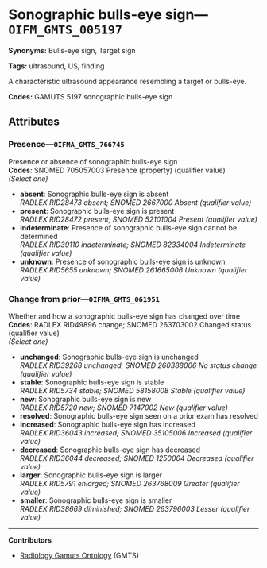 # Sonographic bulls-eye sign—`OIFM_GMTS_005197`

**Synonyms:** Bulls-eye sign, Target sign

**Tags:** ultrasound, US, finding

A characteristic ultrasound appearance resembling a target or bulls-eye.

**Codes:** GAMUTS 5197 sonographic bulls-eye sign

## Attributes

### Presence—`OIFMA_GMTS_766745`

Presence or absence of sonographic bulls-eye sign  
**Codes**: SNOMED 705057003 Presence (property) (qualifier value)  
*(Select one)*

- **absent**: Sonographic bulls-eye sign is absent  
_RADLEX RID28473 absent; SNOMED 2667000 Absent (qualifier value)_
- **present**: Sonographic bulls-eye sign is present  
_RADLEX RID28472 present; SNOMED 52101004 Present (qualifier value)_
- **indeterminate**: Presence of sonographic bulls-eye sign cannot be determined  
_RADLEX RID39110 indeterminate; SNOMED 82334004 Indeterminate (qualifier value)_
- **unknown**: Presence of sonographic bulls-eye sign is unknown  
_RADLEX RID5655 unknown; SNOMED 261665006 Unknown (qualifier value)_

### Change from prior—`OIFMA_GMTS_061951`

Whether and how a sonographic bulls-eye sign has changed over time  
**Codes**: RADLEX RID49896 change; SNOMED 263703002 Changed status (qualifier value)  
*(Select one)*

- **unchanged**: Sonographic bulls-eye sign is unchanged  
_RADLEX RID39268 unchanged; SNOMED 260388006 No status change (qualifier value)_
- **stable**: Sonographic bulls-eye sign is stable  
_RADLEX RID5734 stable; SNOMED 58158008 Stable (qualifier value)_
- **new**: Sonographic bulls-eye sign is new  
_RADLEX RID5720 new; SNOMED 7147002 New (qualifier value)_
- **resolved**: Sonographic bulls-eye sign seen on a prior exam has resolved  
- **increased**: Sonographic bulls-eye sign has increased  
_RADLEX RID36043 increased; SNOMED 35105006 Increased (qualifier value)_
- **decreased**: Sonographic bulls-eye sign has decreased  
_RADLEX RID36044 decreased; SNOMED 1250004 Decreased (qualifier value)_
- **larger**: Sonographic bulls-eye sign is larger  
_RADLEX RID5791 enlarged; SNOMED 263768009 Greater (qualifier value)_
- **smaller**: Sonographic bulls-eye sign is smaller  
_RADLEX RID38669 diminished; SNOMED 263796003 Lesser (qualifier value)_

---

**Contributors**

- [Radiology Gamuts Ontology](https://gamuts.net/) (GMTS)